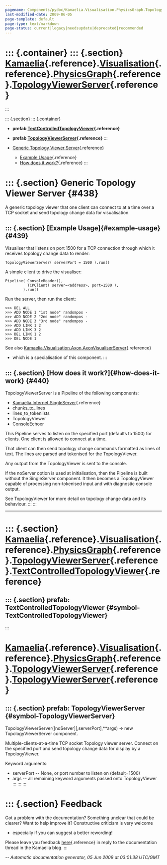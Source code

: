 ```yaml
---
pagename: Components/pydoc/Kamaelia.Visualisation.PhysicsGraph.TopologyViewerServer
last-modified-date: 2009-06-05
page-template: default
page-type: text/markdown
page-status: current|legacy|needsupdate|deprecated|recommended
---
```

::: {.container}
::: {.section}
[Kamaelia](/Components/pydoc/Kamaelia.html){.reference}.[Visualisation](/Components/pydoc/Kamaelia.Visualisation.html){.reference}.[PhysicsGraph](/Components/pydoc/Kamaelia.Visualisation.PhysicsGraph.html){.reference}.[TopologyViewerServer](/Components/pydoc/Kamaelia.Visualisation.PhysicsGraph.TopologyViewerServer.html){.reference}
=============================================================================================================================================================================================================================================================================================================================================
:::

::: {.section}
::: {.container}
-   **prefab
    [TextControlledTopologyViewer](/Components/pydoc/Kamaelia.Visualisation.PhysicsGraph.TopologyViewerServer.TextControlledTopologyViewer.html){.reference}**
-   **prefab
    [TopologyViewerServer](/Components/pydoc/Kamaelia.Visualisation.PhysicsGraph.TopologyViewerServer.TopologyViewerServer.html){.reference}**
:::

-   [Generic Topology Viewer Server](#438){.reference}
    -   [Example Usage](#439){.reference}
    -   [How does it work?](#440){.reference}
:::

::: {.section}
Generic Topology Viewer Server {#438}
==============================

A generic topology viewer that one client can connect to at a time over
a TCP socket and send topology change data for visualisation.

::: {.section}
[Example Usage]{#example-usage} {#439}
-------------------------------

Visualiser that listens on port 1500 for a TCP connection through which
it receives topology change data to render:

``` {.literal-block}
TopologyViewerServer( serverPort = 1500 ).run()
```

A simple client to drive the visualiser:

``` {.literal-block}
Pipeline( ConsoleReader(),
          TCPClient( server=<address>, port=1500 ),
        ).run()
```

Run the server, then run the client:

``` {.literal-block}
>>> DEL ALL
>>> ADD NODE 1 "1st node" randompos -
>>> ADD NODE 2 "2nd node" randompos -
>>> ADD NODE 3 "3rd node" randompos -
>>> ADD LINK 1 2
>>> ADD LINK 3 2
>>> DEL LINK 1 2
>>> DEL NODE 1
```

See also
[Kamaelia.Visualisation.Axon.AxonVisualiserServer](/Components/pydoc/Kamaelia.Visualisation.Axon.AxonVisualiserServer.html){.reference}
- which is a specialisation of this component.
:::

::: {.section}
[How does it work?]{#how-does-it-work} {#440}
--------------------------------------

TopologyViewerServer is a Pipeline of the following components:

-   [Kamaelia.Internet.SingleServer](/Components/pydoc/Kamaelia.Internet.SingleServer.html){.reference}
-   chunks\_to\_lines
-   lines\_to\_tokenlists
-   TopologyViewer
-   ConsoleEchoer

This Pipeline serves to listen on the specified port (defaults to 1500)
for clients. One client is allowed to connect at a time.

That client can then send topology change commands formatted as lines of
text. The lines are parsed and tokenised for the TopologyViewer.

Any output from the TopologyViewer is sent to the console.

If the noServer option is used at initialisation, then the Pipeline is
built without the SingleServer component. It then becomes a
TopologyViewer capable of processing non-tokenised input and with
diagnostic console output.

See TopologyViewer for more detail on topology change data and its
behaviour.
:::
:::

------------------------------------------------------------------------

::: {.section}
[Kamaelia](/Components/pydoc/Kamaelia.html){.reference}.[Visualisation](/Components/pydoc/Kamaelia.Visualisation.html){.reference}.[PhysicsGraph](/Components/pydoc/Kamaelia.Visualisation.PhysicsGraph.html){.reference}.[TopologyViewerServer](/Components/pydoc/Kamaelia.Visualisation.PhysicsGraph.TopologyViewerServer.html){.reference}.[TextControlledTopologyViewer](/Components/pydoc/Kamaelia.Visualisation.PhysicsGraph.TopologyViewerServer.TextControlledTopologyViewer.html){.reference}
======================================================================================================================================================================================================================================================================================================================================================================================================================================================================================================

::: {.section}
prefab: TextControlledTopologyViewer {#symbol-TextControlledTopologyViewer}
------------------------------------
:::

[Kamaelia](/Components/pydoc/Kamaelia.html){.reference}.[Visualisation](/Components/pydoc/Kamaelia.Visualisation.html){.reference}.[PhysicsGraph](/Components/pydoc/Kamaelia.Visualisation.PhysicsGraph.html){.reference}.[TopologyViewerServer](/Components/pydoc/Kamaelia.Visualisation.PhysicsGraph.TopologyViewerServer.html){.reference}.[TopologyViewerServer](/Components/pydoc/Kamaelia.Visualisation.PhysicsGraph.TopologyViewerServer.TopologyViewerServer.html){.reference}
======================================================================================================================================================================================================================================================================================================================================================================================================================================================================================

::: {.section}
prefab: TopologyViewerServer {#symbol-TopologyViewerServer}
----------------------------

TopologyViewerServer(\[noServer\]\[,serverPort\],\*\*args) -\> new
TopologyViewerServer component.

Multiple-clients-at-a-time TCP socket Topology viewer server. Connect on
the specified port and send topology change data for display by a
TopologyViewer.

Keyword arguments:

-   serverPort \-- None, or port number to listen on (default=1500)
-   args \-- all remaining keyword arguments passed onto TopologyViewer
:::
:::
:::

::: {.section}
Feedback
========

Got a problem with the documentation? Something unclear that could be
clearer? Want to help improve it? Constructive criticism is very welcome
- especially if you can suggest a better rewording!

Please leave you feedback
[here](../../../cgi-bin/blog/blog.cgi?rm=viewpost&nodeid=1142023701){.reference}
in reply to the documentation thread in the Kamaelia blog.
:::

*\-- Automatic documentation generator, 05 Jun 2009 at 03:01:38 UTC/GMT*
